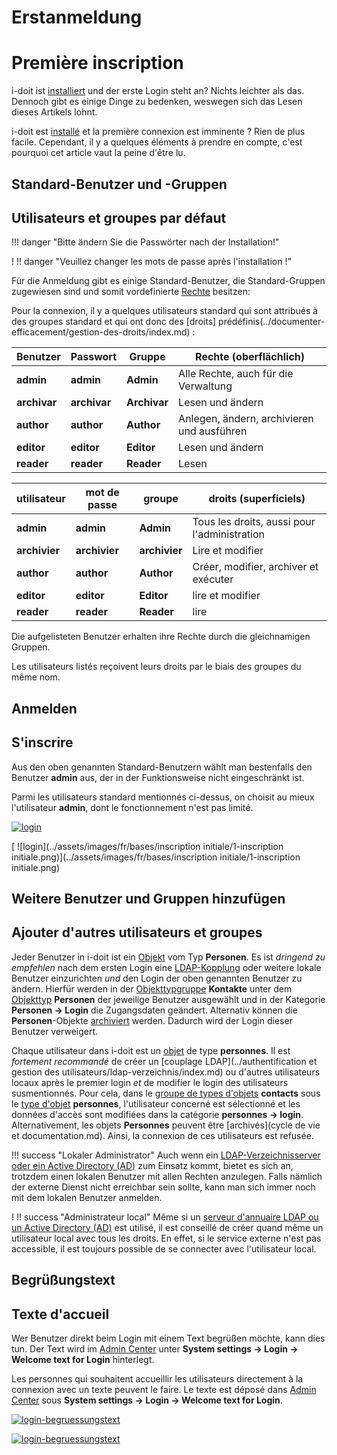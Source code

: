 <!-- TRANSLATED by md-translate -->
# Erstanmeldung

# Première inscription

i-doit ist [installiert](../installation/manuelle-installation/index.md) und der erste Login steht an? Nichts leichter als das. Dennoch gibt es einige Dinge zu bedenken, weswegen sich das Lesen dieses Artikels lohnt.

i-doit est [installé](../installation/manuelle-installation/index.md) et la première connexion est imminente ? Rien de plus facile. Cependant, il y a quelques éléments à prendre en compte, c'est pourquoi cet article vaut la peine d'être lu.

## Standard-Benutzer und -Gruppen

## Utilisateurs et groupes par défaut

!!! danger "Bitte ändern Sie die Passwörter nach der Installation!"

! !! danger "Veuillez changer les mots de passe après l'installation !"

Für die Anmeldung gibt es einige Standard-Benutzer, die Standard-Gruppen zugewiesen sind und somit vordefinierte [Rechte](../effizientes-dokumentieren/rechteverwaltung/index.md) besitzen:

Pour la connexion, il y a quelques utilisateurs standard qui sont attribués à des groupes standard et qui ont donc des [droits] prédéfinis(../documenter-efficacement/gestion-des-droits/index.md) :

| Benutzer | Passwort | Gruppe | Rechte (oberflächlich) |
| --- | --- | --- | --- |
| **admin** | **admin** | **Admin** | Alle Rechte, auch für die Verwaltung |
| **archivar** | **archivar** | **Archivar** | Lesen und ändern |
| **author** | **author** | **Author** | Anlegen, ändern, archivieren und ausführen |
| **editor** | **editor** | **Editor** | Lesen und ändern |
| **reader** | **reader** | **Reader** | Lesen |

| utilisateur | mot de passe | groupe | droits (superficiels) |
| --- | --- | --- | --- |
| **admin** | **admin** | **Admin** | Tous les droits, aussi pour l'administration |
| **archivier** | **archivier** | **archivier** | Lire et modifier |
| **author** | **author** | **Author** | Créer, modifier, archiver et exécuter |
| **editor** | **editor** | **Editor** | lire et modifier |
| **reader** | **reader** | **Reader** | lire |

Die aufgelisteten Benutzer erhalten ihre Rechte durch die gleichnamigen Gruppen.

Les utilisateurs listés reçoivent leurs droits par le biais des groupes du même nom.

## Anmelden

## S'inscrire

Aus den oben genannten Standard-Benutzern wählt man bestenfalls den Benutzer **admin** aus, der in der Funktionsweise nicht eingeschränkt ist.

Parmi les utilisateurs standard mentionnés ci-dessus, on choisit au mieux l'utilisateur **admin**, dont le fonctionnement n'est pas limité.

[![login](../assets/images/de/grundlagen/erstanmeldung/1-erstanmeldung.png)](../assets/images/de/grundlagen/erstanmeldung/1-erstanmeldung.png)

[ ![login](../assets/images/fr/bases/inscription initiale/1-inscription initiale.png)](../assets/images/fr/bases/inscription initiale/1-inscription initiale.png)

## Weitere Benutzer und Gruppen hinzufügen

## Ajouter d'autres utilisateurs et groupes

Jeder Benutzer in i-doit ist ein [Objekt](struktur-it-dokumentation.md) vom Typ **Personen**. Es ist _dringend zu empfehlen_ nach dem ersten Login eine [LDAP-Kopplung](../benutzerauthentifizierung-und-verwaltung/ldap-verzeichnis/index.md) oder weitere lokale Benutzer einzurichten _und_ den Login der oben genannten Benutzer zu ändern. Hierfür werden in der [Objekttypgruppe](struktur-it-dokumentation.md) **Kontakte** unter dem [Objekttyp](struktur-it-dokumentation.md) **Personen** der jeweilige Benutzer ausgewählt und in der Kategorie **Personen → Login** die Zugangsdaten geändert. Alternativ können die **Personen**-Objekte [archiviert](lebens-und-dokumentationszyklus.md) werden. Dadurch wird der Login dieser Benutzer verweigert.

Chaque utilisateur dans i-doit est un [objet](structure-it-documentation.md) de type **personnes**. Il est _fortement recommandé_ de créer un [couplage LDAP](../authentification et gestion des utilisateurs/ldap-verzeichnis/index.md) ou d'autres utilisateurs locaux après le premier login _et_ de modifier le login des utilisateurs susmentionnés. Pour cela, dans le [groupe de types d'objets](struct-it-documentation.md) **contacts** sous le [type d'objet](struct-it-documentation.md) **personnes**, l'utilisateur concerné est sélectionné et les données d'accès sont modifiées dans la catégorie **personnes → login**. Alternativement, les objets **Personnes** peuvent être [archivés](cycle de vie et documentation.md). Ainsi, la connexion de ces utilisateurs est refusée.

!!! success "Lokaler Administrator"
    Auch wenn ein [LDAP-Verzeichnisserver oder ein Active Directory (AD)](../benutzerauthentifizierung-und-verwaltung/ldap-verzeichnis/index.md) zum Einsatz kommt, bietet es sich an, trotzdem einen lokalen Benutzer mit allen Rechten anzulegen. Falls nämlich der externe Dienst nicht erreichbar sein sollte, kann man sich immer noch mit dem lokalen Benutzer anmelden.

! !! success "Administrateur local"
    Même si un [serveur d'annuaire LDAP ou un Active Directory (AD)](../authentification-et-administration-des-utilisateurs/index.md) est utilisé, il est conseillé de créer quand même un utilisateur local avec tous les droits. En effet, si le service externe n'est pas accessible, il est toujours possible de se connecter avec l'utilisateur local.

## Begrüßungstext

## Texte d'accueil

Wer Benutzer direkt beim Login mit einem Text begrüßen möchte, kann dies tun. Der Text wird im [Admin Center](../administration/admin-center.md) unter **System settings → Login → Welcome text for Login** hinterlegt.

Les personnes qui souhaitent accueillir les utilisateurs directement à la connexion avec un texte peuvent le faire. Le texte est déposé dans [Admin Center](../administration/admin-center.md) sous **System settings → Login → Welcome text for Login**.

[![login-begruessungstext](../assets/images/de/grundlagen/erstanmeldung/2-erstanmeldung.png)](../assets/images/de/grundlagen/erstanmeldung/2-erstanmeldung.png)

[ ![login-begruessungstext](../assets/images/fr/grundlagen/erstanmeldung/2-erstanmeldung.png)](../assets/images/fr/grundlagen/erstanmeldung/2-erstanmeldung.png)